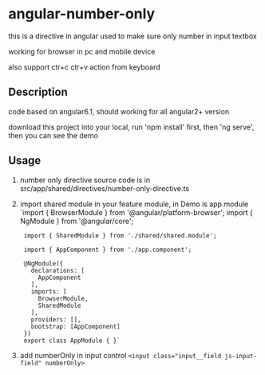 # angular-number-only

 this is a directive in angular used to make sure only number in input textbox
 
 working for browser in pc and mobile device
 
 also support ctr+c ctr+v action from keyboard

## Description

 code based on angular6.1, should working for all angular2+ version
 
 download this project into your local, run 'npm install' first, then 'ng serve', then you can see the demo

## Usage
1. number only directive source code is in src/app/shared/directives/number-only-directive.ts

2. import shared module in your feature module, in Demo is app.module
       `import { BrowserModule } from '@angular/platform-browser';
        import { NgModule } from '@angular/core';

        import { SharedModule } from './shared/shared.module';

        import { AppComponent } from './app.component';

        @NgModule({
          declarations: [
            AppComponent
          ],
          imports: [
            BrowserModule,
            SharedModule
          ],
          providers: [],
          bootstrap: [AppComponent]
        })
        export class AppModule { }`

3. add numberOnly in input control
    `<input class="input__field js-input-field" numberOnly>`

